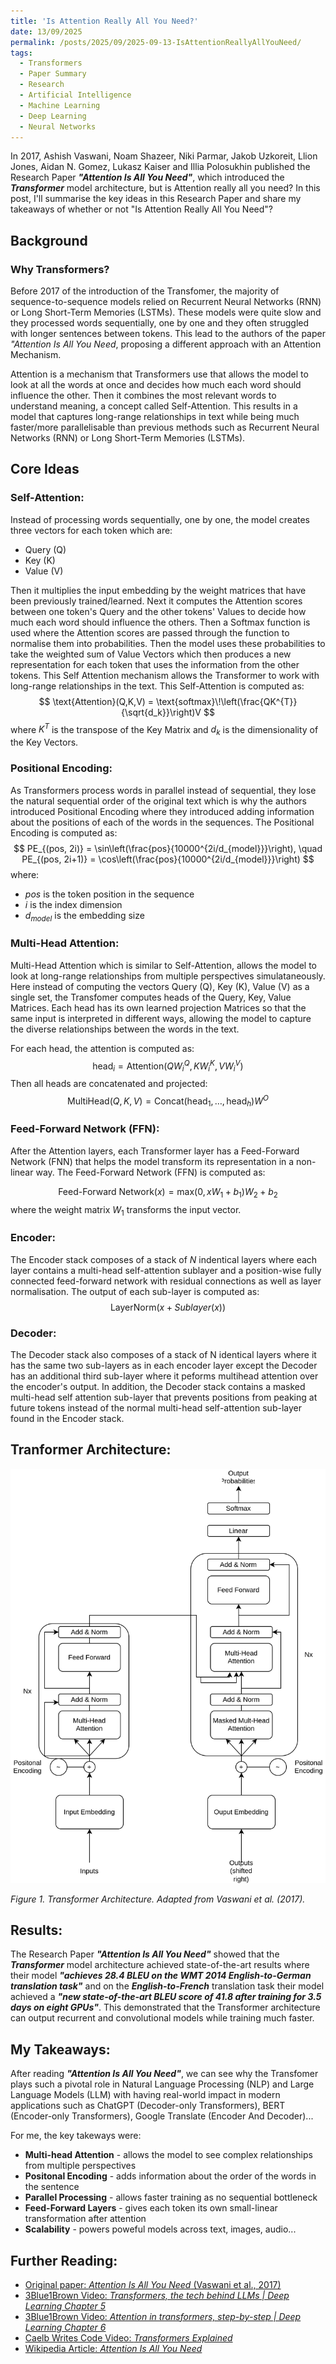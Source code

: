```yaml
---
title: 'Is Attention Really All You Need?'
date: 13/09/2025
permalink: /posts/2025/09/2025-09-13-IsAttentionReallyAllYouNeed/
tags:
  - Transformers
  - Paper Summary
  - Research
  - Artificial Intelligence
  - Machine Learning
  - Deep Learning
  - Neural Networks
---
```


In 2017, Ashish Vaswani, Noam Shazeer, Niki Parmar, Jakob Uzkoreit, Llion Jones, Aidan N. Gomez, Lukasz Kaiser and Illia Polosukhin published the Research Paper ***"Attention Is All You Need"***, which introduced the ***Transformer*** model architecture, but is Attention really all you need? In this post, I'll summarise the key ideas in this Research Paper and share my takeaways of whether or not "Is Attention Really All You Need"?

## Background
### Why Transformers?
Before 2017 of the introduction of the Transfomer, the majority of sequence-to-sequence models relied on Recurrent Neural Networks (RNN) or Long Short-Term Memories (LSTMs). These models were quite slow and they processed words sequentially, one by one and they often struggled with longer sentences between tokens. This lead to the authors of the paper *"Attention Is All You Need*, proposing a different approach with an Attention Mechanism.

Attention is a mechanism that Transformers use that allows the model to look at all the words at once and decides how much each word should influence the other. Then it combines the most relevant words to understand meaning, a concept called Self-Attention. This results in a model that captures long-range relationships in text while being much faster/more parallelisable than previous methods such as Recurrent Neural Networks (RNN) or Long Short-Term Memories (LSTMs).

## Core Ideas
### Self-Attention:
Instead of processing words sequentially, one by one, the model creates three vectors for each token which are:
- Query (Q)
- Key (K)
- Value (V)

Then it multiplies the input embedding by the weight matrices that have been previously trained/learned. Next it computes the Attention scores between one token's Query and the other tokens' Values to decide how much each word should influence the others. Then a Softmax function is used where the Attention scores are passed through the function to normalise them into probabilities. Then the model uses these probabilities to take the weighted sum of Value Vectors which then produces a new representation for each token that uses the information from the other tokens. This Self Attention mechanism allows the Transformer to work with long-range relationships in the text. This Self-Attention is computed as:
$$
\text{Attention}(Q,K,V) = \text{softmax}\!\left(\frac{QK^{T}}{\sqrt{d_k}}\right)V
$$
where $K^{T}$ is the transpose of the Key Matrix and $d_k$ is the dimensionality of the Key Vectors.

### Positional Encoding:
As Transformers process words in parallel instead of sequential, they lose the natural sequential order of the original text which is why the authors introduced Positional Encoding where they introduced adding information about the positions of each of the words in the sequences. The Positional Encoding is computed as:
$$
PE_{(pos, 2i)} = \sin\left(\frac{pos}{10000^{2i/d_{model}}}\right), \quad
PE_{(pos, 2i+1)} = \cos\left(\frac{pos}{10000^{2i/d_{model}}}\right)
$$
where:
- $pos$ is the token position in the sequence
- $i$ is the index dimension
- $d_{model}$ is the embedding size

### Multi-Head Attention:
Multi-Head Attention which is similar to Self-Attention, allows the model to look at long-range relationships from multiple perspectives simulataneously. Here instead of computing the vectors Query (Q), Key (K), Value (V) as a single set, the Transfomer computes heads of the Query, Key, Value Matrices. Each head has its own learned projection Matrices so that the same input is interpreted in different ways, allowing the model to capture the diverse relationships between the words in the text. 

For each head, the attention is computed as:
$$
\text{head}_i = \text{Attention}(Q W_i^Q, K W_i^K, V W_i^V)
$$ 
Then all heads are concatenated and projected:
$$
\text{MultiHead}(Q, K, V) = \text{Concat}(\text{head}_1, \dots, \text{head}_h) W^O
$$

### Feed-Forward Network (FFN):
After the Attention layers, each Transformer layer has a Feed-Forward Network (FNN) that helps the model transform its representation in a non-linear way. The Feed-Forward Network (FFN) is computed as:

$$
\text{Feed-Forward Network}(x) = \text{max}(0, x W_1 + b_1) W_2 + b_2
$$
where the weight matrix $W_1$ transforms the input vector.

### Encoder:
The Encoder stack composes of a stack of $N$ indentical layers where each layer contains a multi-head self-attention sublayer and a position-wise fully connected feed-forward network with residual connections as well as layer normalisation. The output of each sub-layer is computed as:
$$
\text{LayerNorm}(x + Sublayer(x))
$$

### Decoder:
The Decoder stack also composes of a stack of N identical layers where it has the same two sub-layers as in each encoder layer except the Decoder has an additional third sub-layer where it peforms multihead attention over the encoder's output. In addition, the Decoder stack contains a masked multi-head self attention sub-layer that prevents positions from peaking at future tokens instead of the normal multi-head self-attention sub-layer found in the Encoder stack.

## Tranformer Architecture:
![Transform Architecture](/_posts/Transformer.svg)

*Figure 1. Transformer Architecture. Adapted from Vaswani et al. (2017).*

## Results:
The Research Paper ***"Attention Is All You Need"*** showed that the ***Transformer*** model architecture achieved state-of-the-art results where their model ***"achieves 28.4 BLEU on the WMT 2014 English-to-German translation task"*** and on the ***English-to-French*** translation task their model achieved a ***"new state-of-the-art BLEU score of 41.8 after training for 3.5 days on eight GPUs"***. This demonstrated that the Transformer architecture can output recurrent and convolutional models while training much faster.

## My Takeaways:
After reading ***"Attention Is All You Need"***, we can see why the Transfomer plays such a pivotal role in Natural Language Processing (NLP) and Large Language Models (LLM) with having real-world impact in modern applications such as ChatGPT (Decoder-only Transformers), BERT (Encoder-only Transformers), Google Translate (Encoder And Decoder)...

For me, the key takeways were:
- **Multi-head Attention** - allows the model to see complex relationships from multiple perspectives
- **Positonal Encoding** - adds information about the order of the words in the sentence
- **Parallel Processing** - allows faster training as no sequential bottleneck
- **Feed-Forward Layers** - gives each token its own small-linear transformation after attention
- **Scalability** - powers poweful models across text, images, audio...


## Further Reading:
- [Original paper: *Attention Is All You Need* (Vaswani et al., 2017)](https://arxiv.org/pdf/1706.03762)
- [3Blue1Brown Video: *Transformers, the tech behind LLMs | Deep Learning Chapter 5*](https://youtu.be/wjZofJX0v4M?feature=shared)
- [3Blue1Brown Video: *Attention in transformers, step-by-step | Deep Learning Chapter 6*](https://youtu.be/eMlx5fFNoYc?feature=shared)
- [Caelb Writes Code Video: *Transformers Explained*](https://youtu.be/nZrZOI0oRuw?feature=shared)
- [Wikipedia Article: *Attention Is All You Need*](https://en.wikipedia.org/wiki/Attention_Is_All_You_Need)
